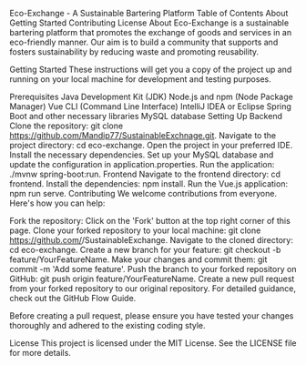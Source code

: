 Eco-Exchange - A Sustainable Bartering Platform
Table of Contents
About
Getting Started
Contributing
License
About <a name = "about"></a>
Eco-Exchange is a sustainable bartering platform that promotes the exchange of goods and services in an eco-friendly manner. Our aim is to build a community that supports and fosters sustainability by reducing waste and promoting reusability.

Getting Started <a name = "getting-started"></a>
These instructions will get you a copy of the project up and running on your local machine for development and testing purposes.

Prerequisites
Java Development Kit (JDK)
Node.js and npm (Node Package Manager)
Vue CLI (Command Line Interface)
IntelliJ IDEA or Eclipse
Spring Boot and other necessary libraries
MySQL database
Setting Up
Backend
Clone the repository: git clone https://github.com/Mandip77/SustainableExchnage.git.
Navigate to the project directory: cd eco-exchange.
Open the project in your preferred IDE.
Install the necessary dependencies.
Set up your MySQL database and update the configuration in application.properties.
Run the application: ./mvnw spring-boot:run.
Frontend
Navigate to the frontend directory: cd frontend.
Install the dependencies: npm install.
Run the Vue.js application: npm run serve.
Contributing <a name = "contributing"></a>
We welcome contributions from everyone. Here's how you can help:

Fork the repository: Click on the 'Fork' button at the top right corner of this page.
Clone your forked repository to your local machine: git clone https://github.com/<Mandip77>/SustainableExchange.
Navigate to the cloned directory: cd eco-exchange.
Create a new branch for your feature: git checkout -b feature/YourFeatureName.
Make your changes and commit them: git commit -m 'Add some feature'.
Push the branch to your forked repository on GitHub: git push origin feature/YourFeatureName.
Create a new pull request from your forked repository to our original repository.
For detailed guidance, check out the GitHub Flow Guide.

Before creating a pull request, please ensure you have tested your changes thoroughly and adhered to the existing coding style.

License <a name = "license"></a>
This project is licensed under the MIT License. See the LICENSE file for more details.
